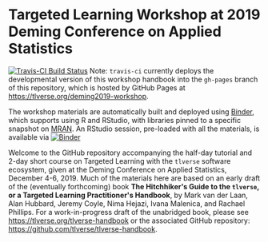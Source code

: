 # Targeted Learning Workshop at 2019 Deming Conference on Applied Statistics

[![Travis-CI Build Status](https://travis-ci.com/tlverse/deming2019-workshop.svg?branch=master)](https://travis-ci.com/tlverse/deming2019-workshop)
Note: `travis-ci` currently deploys the developmental version of this workshop
handbook into the `gh-pages` branch of this repository, which is hosted by
GitHub Pages at https://tlverse.org/deming2019-workshop.

The workshop materials are automatically built and deployed using
[Binder](https://github.com/jupyterhub/binderhub), which supports using R
and RStudio, with libraries pinned to a specific snapshot on
[MRAN](https://mran.microsoft.com/documents/rro/reproducibility). An
RStudio session, pre-loaded with all the materials, is available via
[![Binder](http://mybinder.org/badge_logo.svg)](http://mybinder.org/v2/gh/tlverse/deming2019-workshop/master?urlpath=rstudio)

Welcome to the GitHub repository accompanying the half-day tutorial and 2-day 
short course on Targeted Learning with the `tlverse` software ecosystem, given 
at the Deming Conference on Applied Statistics, December 4-6, 2019. Much of the 
materials here are based on an early draft of the (eventually forthcoming) book 
**The Hitchhiker's Guide to the `tlverse`, or a Targeted Learning Practitioner's
Handbook**, by Mark van der Laan, Alan Hubbard, Jeremy Coyle, Nima Hejazi, Ivana
Malenica, and Rachael Phillips. For a work-in-progress draft of the unabridged 
book, please see https://tlverse.org/tlverse-handbook or the associated GitHub 
repository: https://github.com/tlverse/tlverse-handbook.
